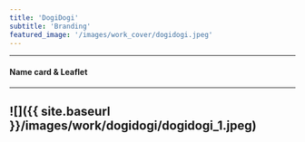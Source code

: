 ```yaml
---
title: 'DogiDogi'
subtitle: 'Branding'
featured_image: '/images/work_cover/dogidogi.jpeg'
---
```





---
<h4>Name card & Leaflet</h4>


---
![]({{ site.baseurl }}/images/work/dogidogi/dogidogi_1.jpeg)
---
